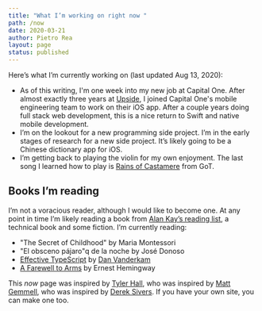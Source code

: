 ```yaml
---
title: "What I’m working on right now "
path: /now
date: 2020-03-21
author: Pietro Rea
layout: page
status: published
---
```


Here’s what I’m currently working on (last updated Aug 13, 2020):

- As of this writing, I'm one week into my new job at Capital One. After almost exactly three years at [Upside](https://upside.com), I joined Capital One's mobile engineering team to work on their iOS app. After a couple years doing full stack web development, this is a nice return to Swift and native mobile development. 
- I’m on the lookout for a new programming side project. I’m in the early stages of research for a new side project. It’s likely going to be a Chinese dictionary app for iOS.
- I’m getting back to playing the violin for my own enjoyment. The last song I learned how to play is [Rains of Castamere](https://www.musicnotes.com/sheetmusic/mtd.asp?ppn=MN0188250) from GoT.

## Books I’m reading

I’m not a voracious reader, although I would like to become one. At any point in time I’m likely reading a book from [Alan Kay’s reading list](http://www.squeakland.org/resources/books/readingList.jsp), a technical book  and some fiction. I’m currently reading:

- "The Secret of Childhood" by Maria Montessori
- "El obsceno pájaro"q de la noche by José Donoso
- [Effective TypeScript](https://www.oreilly.com/library/view/effective-typescript/9781492053736/) by [Dan Vanderkam](https://www.danvk.org/)
- [A Farewell to Arms](https://en.wikipedia.org/wiki/A_Farewell_to_Arms) by Ernest Hemingway

This _now_ page was inspired by [Tyler Hall](https://tyler.io), who was inspired by [Matt Gemmell](https://mattgemmell.com/now/), who was inspired by [Derek Sivers](https://sivers.org/nowff). If you have your own site, you can make one too.